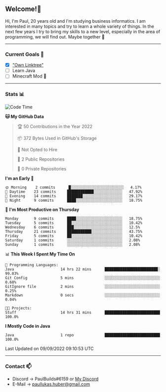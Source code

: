 ## Welcome!👋

Hi, I'm Paul, 20 years old and I'm studying business informatics. I am interested in many topics and try to learn a whole variety of things. In the next few years I try to bring my skills to a new level, especially in the area of programming, we will find out.
Maybe together 🤙

---
### Current Goals 🥅

- [X] ["Own Linktree"](https://paul-lukashuber.de/)
- [ ] Learn Java
- [ ] Minecraft Mod 👀

---
### Stats 📊

<!--START_SECTION:waka-->
![Code Time](http://img.shields.io/badge/Code%20Time-25%20hrs%2032%20mins-blue)

**🐱 My GitHub Data** 

> 🏆 50 Contributions in the Year 2022
 > 
> 📦 372 Bytes Used in GitHub's Storage 
 > 
> 🚫 Not Opted to Hire
 > 
> 📜 2 Public Repositories 
 > 
> 🔑 0 Private Repositories  
 > 
**I'm an Early 🐤** 

```text
🌞 Morning    2 commits      █░░░░░░░░░░░░░░░░░░░░░░░░   4.17% 
🌆 Daytime    23 commits     ████████████░░░░░░░░░░░░░   47.92% 
🌃 Evening    14 commits     ███████░░░░░░░░░░░░░░░░░░   29.17% 
🌙 Night      9 commits      ████░░░░░░░░░░░░░░░░░░░░░   18.75%

```
📅 **I'm Most Productive on Thursday** 

```text
Monday       9 commits      ████░░░░░░░░░░░░░░░░░░░░░   18.75% 
Tuesday      5 commits      ██░░░░░░░░░░░░░░░░░░░░░░░   10.42% 
Wednesday    6 commits      ███░░░░░░░░░░░░░░░░░░░░░░   12.5% 
Thursday     21 commits     ███████████░░░░░░░░░░░░░░   43.75% 
Friday       5 commits      ██░░░░░░░░░░░░░░░░░░░░░░░   10.42% 
Saturday     1 commits      ░░░░░░░░░░░░░░░░░░░░░░░░░   2.08% 
Sunday       1 commits      ░░░░░░░░░░░░░░░░░░░░░░░░░   2.08%

```


📊 **This Week I Spent My Time On** 

```text
💬 Programming Languages: 
Java                     14 hrs 22 mins      ████████████████████████░   99.03% 
Git Config               5 mins              ░░░░░░░░░░░░░░░░░░░░░░░░░   0.68% 
GitIgnore file           2 mins              ░░░░░░░░░░░░░░░░░░░░░░░░░   0.25% 
Markdown                 0 secs              ░░░░░░░░░░░░░░░░░░░░░░░░░   0.04%

🐱‍💻 Projects: 
Stuff                    14 hrs 31 mins      █████████████████████████   100.0%

```

**I Mostly Code in Java** 

```text
Java                     1 repo              █████████████████████████   100.0%

```



 Last Updated on 09/09/2022 09:10:53 UTC
<!--END_SECTION:waka-->

---
### Contact 📫

* Discord -> PaulBuilds#6159 or [My Discord](https://discord.gg/7kq6UnB)
* E-Mail -> paullukas.huber@gmail.com
